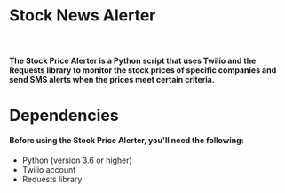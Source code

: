 <h1>Stock News Alerter</h1><br>
<p>
  <h4>
    The Stock Price Alerter is a Python script that uses Twilio and the Requests library to monitor the stock prices of specific companies and send SMS alerts when the prices meet certain criteria.
  </h4>
</p>
<h1>Dependencies</h1>
<h4>Before using the Stock Price Alerter, you'll need the following:</h4>
<ul>
  <li>Python (version 3.6 or higher)</li>
  <li>Twilio account</li>
  <li>Requests library</li>
</ul>

